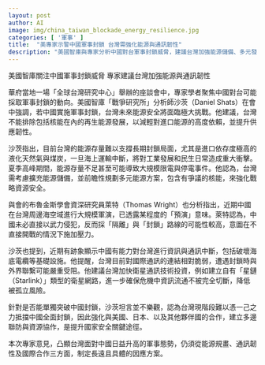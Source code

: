 ```yaml
---
layout: post
author: AI
image: img/china_taiwan_blockade_energy_resilience.jpg
categories: [ '軍事' ]
title:  "美專家示警中國軍事封鎖 台灣需強化能源與通訊韌性"
description: "美國智庫與專家分析中國對台軍事封鎖威脅，建議台灣加強能源儲備、多元發展（包含核能）、提升衛星通訊能力並深化國際合作，以因應能源短缺與資訊孤立等危機。"
---
```

美國智庫關注中國軍事封鎖威脅 專家建議台灣加強能源與通訊韌性

華府當地一場「全球台灣研究中心」舉辦的座談會中，專家學者聚焦中國對台可能採取軍事封鎖的動向。美國智庫「戰爭研究所」分析師沙茨（Daniel Shats）在會中強調，若中國實施軍事封鎖，台灣未來能源安全將面臨極大挑戰。他建議，台灣不能排除包括核能在內的再生能源發展，以減輕對進口能源的高度依賴，並提升供應韌性。

沙茨指出，目前台灣的能源存量難以支撐長期封鎖局面，尤其是進口依存度極高的液化天然氣與煤炭，一旦海上運輸中斷，將對工業發展和民生日常造成重大衝擊。夏季高峰期間，能源存量不足甚至可能導致大規模限電與停電事件。他認為，台灣需考慮擴充能源儲備，並前瞻性規劃多元能源方案，包含有爭議的核能，來強化戰略資源安全。

與會的布魯金斯學會資深研究員萊特（Thomas Wright）也分析指出，近期中國在台灣周邊海空域進行大規模軍演，已透露某程度的「預演」意味。萊特認為，中國未必直接以武力侵犯，反而採「隔離」與「封鎖」路線的可能性較高，意圖在不直接開戰的情況下施加壓力。

沙茨也提到，近期有跡象顯示中國有能力對台灣進行資訊與通訊中斷，包括破壞海底電纜等基礎設施。他提醒，台灣目前對國際通訊的連結相對脆弱，遭遇封鎖時與外界聯繫可能嚴重受阻。他建議台灣加快衛星通訊技術投資，例如建立自有「星鏈（Starlink）」類型的衛星網路，進一步確保危機中資訊流通不被完全切斷，降低被孤立風險。

針對是否能單獨突破中國封鎖，沙茨坦言並不樂觀，認為台灣現階段難以憑一己之力抵擋中國全面封鎖，因此強化與美國、日本、以及其他夥伴國的合作，建立多邊聯防與資源協作，是提升國家安全關鍵途徑。

本次專家意見，凸顯台灣面對中國日益升高的軍事態勢，仍須從能源規畫、通訊韌性及國際合作三方面，制定長遠且具體的因應方案。